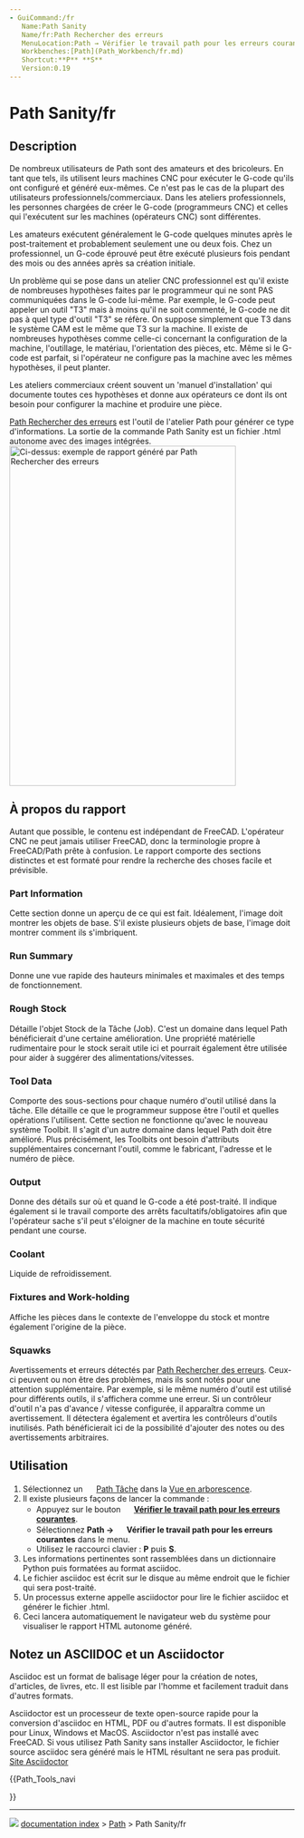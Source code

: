 ```yaml
---
- GuiCommand:/fr
   Name:Path Sanity
   Name/fr:Path Rechercher des erreurs
   MenuLocation:Path → Vérifier le travail path pour les erreurs courantes
   Workbenches:[Path](Path_Workbench/fr.md)
   Shortcut:**P** **S**
   Version:0.19
---
```


# Path Sanity/fr

## Description

De nombreux utilisateurs de Path sont des amateurs et des bricoleurs. En tant que tels, ils utilisent leurs machines CNC pour exécuter le G-code qu\'ils ont configuré et généré eux-mêmes. Ce n\'est pas le cas de la plupart des utilisateurs professionnels/commerciaux. Dans les ateliers professionnels, les personnes chargées de créer le G-code (programmeurs CNC) et celles qui l\'exécutent sur les machines (opérateurs CNC) sont différentes.

Les amateurs exécutent généralement le G-code quelques minutes après le post-traitement et probablement seulement une ou deux fois. Chez un professionnel, un G-code éprouvé peut être exécuté plusieurs fois pendant des mois ou des années après sa création initiale.

Un problème qui se pose dans un atelier CNC professionnel est qu\'il existe de nombreuses hypothèses faites par le programmeur qui ne sont PAS communiquées dans le G-code lui-même. Par exemple, le G-code peut appeler un outil \"T3\" mais à moins qu\'il ne soit commenté, le G-code ne dit pas à quel type d\'outil \"T3\" se réfère. On suppose simplement que T3 dans le système CAM est le même que T3 sur la machine. Il existe de nombreuses hypothèses comme celle-ci concernant la configuration de la machine, l\'outillage, le matériau, l\'orientation des pièces, etc. Même si le G-code est parfait, si l\'opérateur ne configure pas la machine avec les mêmes hypothèses, il peut planter.

Les ateliers commerciaux créent souvent un \'manuel d\'installation\' qui documente toutes ces hypothèses et donne aux opérateurs ce dont ils ont besoin pour configurer la machine et produire une pièce.

[Path Rechercher des erreurs](Path_Sanity/fr.md) est l\'outil de l\'atelier Path pour générer ce type d\'informations. La sortie de la commande Path Sanity est un fichier .html autonome avec des images intégrées. <img alt="Ci-dessus: exemple de rapport généré par Path Rechercher des erreurs" src=images/Sanity.jpg  style="width:400" height="600px;">

## À propos du rapport 

Autant que possible, le contenu est indépendant de FreeCAD. L\'opérateur CNC ne peut jamais utiliser FreeCAD, donc la terminologie propre à FreeCAD/Path prête à confusion. Le rapport comporte des sections distinctes et est formaté pour rendre la recherche des choses facile et prévisible.

### Part Information 

Cette section donne un aperçu de ce qui est fait. Idéalement, l\'image doit montrer les objets de base. S\'il existe plusieurs objets de base, l\'image doit montrer comment ils s\'imbriquent.

### Run Summary 

Donne une vue rapide des hauteurs minimales et maximales et des temps de fonctionnement.

### Rough Stock 

Détaille l\'objet Stock de la Tâche (Job). C\'est un domaine dans lequel Path bénéficierait d\'une certaine amélioration. Une propriété matérielle rudimentaire pour le stock serait utile ici et pourrait également être utilisée pour aider à suggérer des alimentations/vitesses.

### Tool Data 

Comporte des sous-sections pour chaque numéro d\'outil utilisé dans la tâche. Elle détaille ce que le programmeur suppose être l\'outil et quelles opérations l\'utilisent. Cette section ne fonctionne qu\'avec le nouveau système Toolbit. Il s\'agit d\'un autre domaine dans lequel Path doit être amélioré. Plus précisément, les Toolbits ont besoin d\'attributs supplémentaires concernant l\'outil, comme le fabricant, l\'adresse et le numéro de pièce.

### Output

Donne des détails sur où et quand le G-code a été post-traité. Il indique également si le travail comporte des arrêts facultatifs/obligatoires afin que l\'opérateur sache s\'il peut s\'éloigner de la machine en toute sécurité pendant une course.

### Coolant

Liquide de refroidissement.

### Fixtures and Work-holding 

Affiche les pièces dans le contexte de l\'enveloppe du stock et montre également l\'origine de la pièce.

### Squawks

Avertissements et erreurs détectés par [Path Rechercher des erreurs](Path_Sanity/fr.md). Ceux-ci peuvent ou non être des problèmes, mais ils sont notés pour une attention supplémentaire. Par exemple, si le même numéro d\'outil est utilisé pour différents outils, il s\'affichera comme une erreur. Si un contrôleur d\'outil n\'a pas d\'avance / vitesse configurée, il apparaîtra comme un avertissement. Il détectera également et avertira les contrôleurs d\'outils inutilisés. Path bénéficierait ici de la possibilité d\'ajouter des notes ou des avertissements arbitraires.

## Utilisation

1.  Sélectionnez un <img alt="" src=images/Path_Job.svg  style="width:16px;"> [Path Tâche](Path_Job/fr.md) dans la [Vue en arborescence](Tree_view/fr.md).
2.  Il existe plusieurs façons de lancer la commande :
    -   Appuyez sur le bouton **<img src="images/Path_Sanity.svg" width=16px> [Vérifier le travail path pour les erreurs courantes](Path_Sanity/fr.md)**.
    -   Sélectionnez **Path → <img src="images/Path_Sanity.svg" width=16px> Vérifier le travail path pour les erreurs courantes** dans le menu.
    -   Utilisez le raccourci clavier : **P** puis **S**.
3.  Les informations pertinentes sont rassemblées dans un dictionnaire Python puis formatées au format asciidoc.
4.  Le fichier asciidoc est écrit sur le disque au même endroit que le fichier qui sera post-traité.
5.  Un processus externe appelle asciidoctor pour lire le fichier asciidoc et générer le fichier .html.
6.  Ceci lancera automatiquement le navigateur web du système pour visualiser le rapport HTML autonome généré.

## Notez un ASCIIDOC et un Asciidoctor 

Asciidoc est un format de balisage léger pour la création de notes, d\'articles, de livres, etc. Il est lisible par l\'homme et facilement traduit dans d\'autres formats.

Asciidoctor est un processeur de texte open-source rapide pour la conversion d\'asciidoc en HTML, PDF ou d\'autres formats. Il est disponible pour Linux, Windows et MacOS. Asciidoctor n\'est pas installé avec FreeCAD. Si vous utilisez Path Sanity sans installer Asciidoctor, le fichier source asciidoc sera généré mais le HTML résultant ne sera pas produit. [Site Asciidoctor](https://asciidoctor.org/)





{{Path_Tools_navi

}}



---
![](images/Right_arrow.png) [documentation index](../README.md) > [Path](Path_Workbench.md) > Path Sanity/fr
